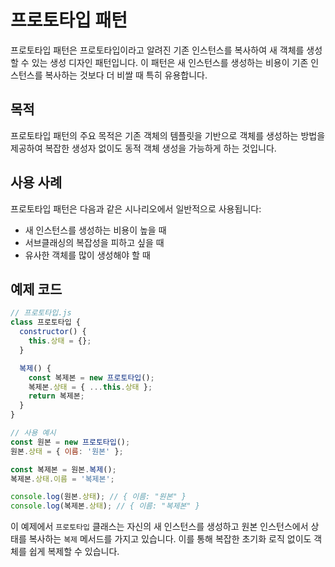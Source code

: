 # 프로토타입 패턴

프로토타입 패턴은 프로토타입이라고 알려진 기존 인스턴스를 복사하여 새 객체를 생성할 수 있는 생성 디자인 패턴입니다. 이 패턴은 새 인스턴스를 생성하는 비용이 기존 인스턴스를 복사하는 것보다 더 비쌀 때 특히 유용합니다.

## 목적

프로토타입 패턴의 주요 목적은 기존 객체의 템플릿을 기반으로 객체를 생성하는 방법을 제공하여 복잡한 생성자 없이도 동적 객체 생성을 가능하게 하는 것입니다.

## 사용 사례

프로토타입 패턴은 다음과 같은 시나리오에서 일반적으로 사용됩니다:

- 새 인스턴스를 생성하는 비용이 높을 때
- 서브클래싱의 복잡성을 피하고 싶을 때
- 유사한 객체를 많이 생성해야 할 때

## 예제 코드

```javascript
// 프로토타입.js
class 프로토타입 {
  constructor() {
    this.상태 = {};
  }

  복제() {
    const 복제본 = new 프로토타입();
    복제본.상태 = { ...this.상태 };
    return 복제본;
  }
}

// 사용 예시
const 원본 = new 프로토타입();
원본.상태 = { 이름: '원본' };

const 복제본 = 원본.복제();
복제본.상태.이름 = '복제본';

console.log(원본.상태); // { 이름: "원본" }
console.log(복제본.상태); // { 이름: "복제본" }
```

이 예제에서 `프로토타입` 클래스는 자신의 새 인스턴스를 생성하고 원본 인스턴스에서 상태를 복사하는 `복제` 메서드를 가지고 있습니다. 이를 통해 복잡한 초기화 로직 없이도 객체를 쉽게 복제할 수 있습니다.

